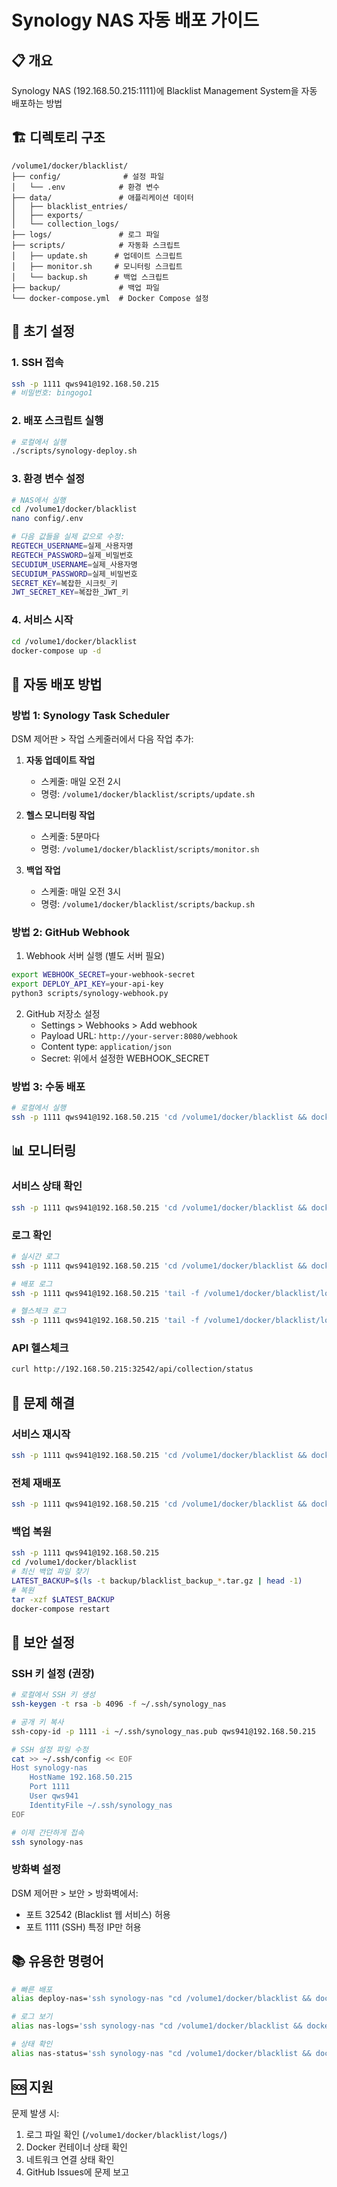 # Synology NAS 자동 배포 가이드

## 📋 개요
Synology NAS (192.168.50.215:1111)에 Blacklist Management System을 자동 배포하는 방법

## 🏗️ 디렉토리 구조

```
/volume1/docker/blacklist/
├── config/              # 설정 파일
│   └── .env            # 환경 변수
├── data/               # 애플리케이션 데이터
│   ├── blacklist_entries/
│   ├── exports/
│   └── collection_logs/
├── logs/               # 로그 파일
├── scripts/            # 자동화 스크립트
│   ├── update.sh      # 업데이트 스크립트
│   ├── monitor.sh     # 모니터링 스크립트
│   └── backup.sh      # 백업 스크립트
├── backup/             # 백업 파일
└── docker-compose.yml  # Docker Compose 설정
```

## 🚀 초기 설정

### 1. SSH 접속
```bash
ssh -p 1111 qws941@192.168.50.215
# 비밀번호: bingogo1
```

### 2. 배포 스크립트 실행
```bash
# 로컬에서 실행
./scripts/synology-deploy.sh
```

### 3. 환경 변수 설정
```bash
# NAS에서 실행
cd /volume1/docker/blacklist
nano config/.env

# 다음 값들을 실제 값으로 수정:
REGTECH_USERNAME=실제_사용자명
REGTECH_PASSWORD=실제_비밀번호
SECUDIUM_USERNAME=실제_사용자명
SECUDIUM_PASSWORD=실제_비밀번호
SECRET_KEY=복잡한_시크릿_키
JWT_SECRET_KEY=복잡한_JWT_키
```

### 4. 서비스 시작
```bash
cd /volume1/docker/blacklist
docker-compose up -d
```

## 🔄 자동 배포 방법

### 방법 1: Synology Task Scheduler
DSM 제어판 > 작업 스케줄러에서 다음 작업 추가:

1. **자동 업데이트 작업**
   - 스케줄: 매일 오전 2시
   - 명령: `/volume1/docker/blacklist/scripts/update.sh`

2. **헬스 모니터링 작업**
   - 스케줄: 5분마다
   - 명령: `/volume1/docker/blacklist/scripts/monitor.sh`

3. **백업 작업**
   - 스케줄: 매일 오전 3시
   - 명령: `/volume1/docker/blacklist/scripts/backup.sh`

### 방법 2: GitHub Webhook
1. Webhook 서버 실행 (별도 서버 필요)
```bash
export WEBHOOK_SECRET=your-webhook-secret
export DEPLOY_API_KEY=your-api-key
python3 scripts/synology-webhook.py
```

2. GitHub 저장소 설정
   - Settings > Webhooks > Add webhook
   - Payload URL: `http://your-server:8080/webhook`
   - Content type: `application/json`
   - Secret: 위에서 설정한 WEBHOOK_SECRET

### 방법 3: 수동 배포
```bash
# 로컬에서 실행
ssh -p 1111 qws941@192.168.50.215 'cd /volume1/docker/blacklist && docker-compose pull && docker-compose down && docker-compose up -d'
```

## 📊 모니터링

### 서비스 상태 확인
```bash
ssh -p 1111 qws941@192.168.50.215 'cd /volume1/docker/blacklist && docker-compose ps'
```

### 로그 확인
```bash
# 실시간 로그
ssh -p 1111 qws941@192.168.50.215 'cd /volume1/docker/blacklist && docker-compose logs -f'

# 배포 로그
ssh -p 1111 qws941@192.168.50.215 'tail -f /volume1/docker/blacklist/logs/deployment.log'

# 헬스체크 로그
ssh -p 1111 qws941@192.168.50.215 'tail -f /volume1/docker/blacklist/logs/health.log'
```

### API 헬스체크
```bash
curl http://192.168.50.215:32542/api/collection/status
```

## 🔧 문제 해결

### 서비스 재시작
```bash
ssh -p 1111 qws941@192.168.50.215 'cd /volume1/docker/blacklist && docker-compose restart'
```

### 전체 재배포
```bash
ssh -p 1111 qws941@192.168.50.215 'cd /volume1/docker/blacklist && docker-compose down && docker-compose pull && docker-compose up -d'
```

### 백업 복원
```bash
ssh -p 1111 qws941@192.168.50.215
cd /volume1/docker/blacklist
# 최신 백업 파일 찾기
LATEST_BACKUP=$(ls -t backup/blacklist_backup_*.tar.gz | head -1)
# 복원
tar -xzf $LATEST_BACKUP
docker-compose restart
```

## 🔐 보안 설정

### SSH 키 설정 (권장)
```bash
# 로컬에서 SSH 키 생성
ssh-keygen -t rsa -b 4096 -f ~/.ssh/synology_nas

# 공개 키 복사
ssh-copy-id -p 1111 -i ~/.ssh/synology_nas.pub qws941@192.168.50.215

# SSH 설정 파일 수정
cat >> ~/.ssh/config << EOF
Host synology-nas
    HostName 192.168.50.215
    Port 1111
    User qws941
    IdentityFile ~/.ssh/synology_nas
EOF

# 이제 간단하게 접속
ssh synology-nas
```

### 방화벽 설정
DSM 제어판 > 보안 > 방화벽에서:
- 포트 32542 (Blacklist 웹 서비스) 허용
- 포트 1111 (SSH) 특정 IP만 허용

## 📚 유용한 명령어

```bash
# 빠른 배포
alias deploy-nas='ssh synology-nas "cd /volume1/docker/blacklist && docker-compose pull && docker-compose down && docker-compose up -d"'

# 로그 보기
alias nas-logs='ssh synology-nas "cd /volume1/docker/blacklist && docker-compose logs -f"'

# 상태 확인
alias nas-status='ssh synology-nas "cd /volume1/docker/blacklist && docker-compose ps"'
```

## 🆘 지원
문제 발생 시:
1. 로그 파일 확인 (`/volume1/docker/blacklist/logs/`)
2. Docker 컨테이너 상태 확인
3. 네트워크 연결 상태 확인
4. GitHub Issues에 문제 보고